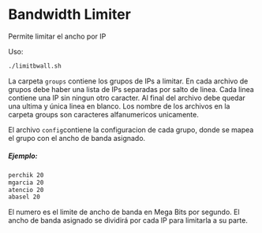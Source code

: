 # Bandwidth Limiter
Permite limitar el ancho por IP

Uso:
```bash
./limitbwall.sh
```

La carpeta ```groups``` contiene los grupos de IPs a limitar. En cada archivo de grupos debe haber una lista de IPs separadas por salto de linea. Cada linea contiene una IP sin ningun otro caracter. 
Al final del archivo debe quedar una ultima y única linea en blanco.
Los nombre de los archivos en la carpeta groups son caracteres alfanumericos unicamente.

El archivo ```config```contiene la configuracion de cada grupo, donde se mapea el grupo con el ancho de banda asignado.

##### Ejemplo: 

```bash
perchik 20
mgarcia 20
atencio 20
abasel 20

```
El numero es el limite de ancho de banda en Mega Bits por segundo. El ancho de banda asignado se dividirá por cada IP para limitarla a su parte.


